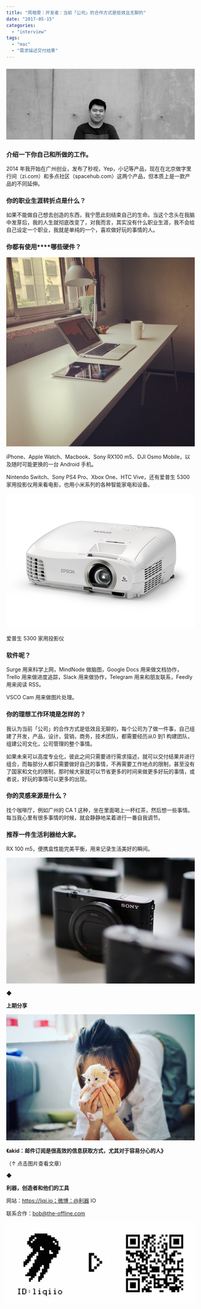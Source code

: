 ```yaml
---
title: "周楷雯｜开发者：当前「公司」的合作方式是低效且无聊的"
date: "2017-05-15"
categories: 
  - "interview"
tags: 
  - "mac"
  - "需求描述交付结果"
---
```


### ![屏幕快照 2017-05-09 上午12.02.33](/images/54462-1920x721.png)

### **介绍一下你自己和所做的工作。**

2014 年我开始在广州创业，发布了秒视，Yep，小记等产品，现在在北京做字里行间（zi.com）和多点社区（spacehub.com）这两个产品，但本质上是一款产品的不同延伸。

### **你的职业生涯转折点是什么？**

如果不能做自己想去创造的东西，我宁愿此刻结束自己的生命。当这个念头在我脑中发芽后，我的人生就彻底改变了，对我而言，其实没有什么职业生涯，我不会给自己设定一个职业，我就是单纯的一个，喜欢做好玩的事情的人。

### **你都有使用****哪些硬件？**

![屏幕快照 2017-05-09 上午12.00.42](/images/01249-1024x1024.png)

iPhone、Apple Watch、Macbook、Sony RX100 m5、DJI Osmo Mobile，以及随时可能更换的一台 Android 手机。

Nintendo Switch、Sony PS4 Pro、Xbox One、HTC Vive，还有爱普生 5300 家用投影仪用来看电影，也用小米系列的各种智能家电和设备。

![CH-TW5300_3](/images/55639.png)

爱普生 5300 家用投影仪

### **软件呢？**

Surge 用来科学上网，MindNode 做脑图，Google Docs 用来做文档协作，Trello 用来做进度追踪，Slack 用来做协作，Telegram 用来和朋友联系，Feedly 用来阅读 RSS。

VSCO Cam 用来做图片处理。

### **你的理想工作环境是怎样的？**

我认为当前「公司」的合作方式是低效且无聊的，每个公司为了做一件事，自己组建了开发，产品，设计，营销，商务，技术团队，都需要经历从0 到1 构建团队，组建公司文化，公司管理的整个事情。

如果未来可以高度专业化，彼此之间只需要进行需求描述，就可以交付结果并进行组合，而每部分人都只需要做好自己的事情，不再需要工作地点的限制，甚至没有了国家和文化的限制，那时候大家就可以节省更多的时间来做更多好玩的事情，或者说，好玩的事情可以更多的出现。

### **你的灵感来源是什么？**

找个咖啡厅，例如广州的 CA 1 这种，坐在里面喝上一杯红茶，然后想一些事情。每当我心里有很多事情的时候，就会静静地呆着进行一番自我调节。

### **推荐一件生活利器给大家。**

RX 100 m5，便携盒性能完美平衡，用来记录生活美好的瞬间。

![2016101420034249786](/images/66129.jpg)

◆

**上期分享**

![akid](/images/58222.jpg)

**《akid：邮件订阅是很高效的信息获取方式，尤其对于容易分心的人》**

（↑ 点击图片查看文章）

◆

**利器，创造者和他们的工具**

网站：https://liqi.io；微博：@利器 IO

联系合作：bob@the-offline.com

![640](/images/47975.jpg)
